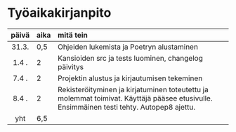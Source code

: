 # Työaikakirjanpito

| päivä | aika | mitä tein  |
| :----:|:-----| :-----|
| 31.3. | 0,5  | Ohjeiden lukemista ja Poetryn alustaminen |
| 1.4 . | 2    | Kansioiden src ja tests luominen, changelog päivitys |
| 7.4 . | 2    | Projektin alustus ja kirjautumisen tekeminen |
| 8.4 . | 2    | Rekisteröityminen ja kirjatuminen toteutettu ja molemmat toimivat. Käyttäjä pääsee etusivulle. Ensimmäinen testi tehty. Autopep8 ajettu. |
| yht   | 6,5  | | 

